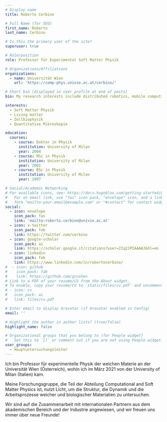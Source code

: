```yaml
---
# Display name
title: Roberto Cerbino

# Full Name (for SEO)
first_name: Roberto
last_name: Cerbino

# Is this the primary user of the site?
superuser: true

# Role/position
role: Professor für Experimental Soft Matter Physik

# Organizations/Affiliations
organizations:
  - name: Universität Wien
    url: 'https://comp-phys.univie.ac.at/cerbino/'

# Short bio (displayed in user profile at end of posts)
bio: My research interests include distributed robotics, mobile computing and programmable matter.

interests:
  - Soft Matter Physik
  - Living matter
  - Zellbiophysik
  - Quantitative Mikroskopie

education:
  courses:
    - course: Doktor in Physik
      institution: University of Milan
      year: 2004
    - course: MSc in Physik
      institution: University of Milan
      year: 2001
    - course: BSc in Physik
      institution: University of Milan
      year: 1997

# Social/Academic Networking
# For available icons, see: https://docs.hugoblox.com/getting-started/page-builder/#icons
#   For an email link, use "fas" icon pack, "envelope" icon, and a link in the
#   form "mailto:your-email@example.com" or "#contact" for contact widget.
social:
  - icon: envelope
    icon_pack: fas
    link: 'mailto:roberto.cerbino@univie.ac.at'
  - icon: x-twitter
    icon_pack: fab
    link: https://twitter.com/cerbino
  - icon: google-scholar
    icon_pack: ai
    link: https://scholar.google.it/citations?user=2Iq2JPIAAAAJ&hl=en
  - icon: linkedin
    icon_pack: fab
    link: https://www.linkedin.com/in/robertocerbino/
#  - icon: github
#    icon_pack: fab
#    link: https://github.com/gcushen
# Link to a PDF of your resume/CV from the About widget.
# To enable, copy your resume/CV to `static/files/cv.pdf` and uncomment the lines below.
# - icon: cv
#   icon_pack: ai
#   link: files/cv.pdf

# Enter email to display Gravatar (if Gravatar enabled in Config)
email: ''

# Highlight the author in author lists? (true/false)
highlight_name: false

# Organizational groups that you belong to (for People widget)
#   Set this to `[]` or comment out if you are not using People widget.
user_groups:
  - Hauptuntersuchungsleiter
---
```


Ich bin Professor für experimentelle Physik der weichen Materie an der Universität Wien (Österreich), wohin ich im März 2021 von der University of Milan (Italien) kam.

Meine Forschungsgruppe, die Teil der Abteilung Computational and Soft Matter Physics ist, nutzt Licht, um die Struktur, die Dynamik und die Arbeitsprozesse weicher und biologischer Materialien zu untersuchen.

Wir sind auf die Zusammenarbeit mit internationalen Partnern aus dem akademischen Bereich und der Industrie angewiesen, und wir freuen uns immer über neue Freunde!